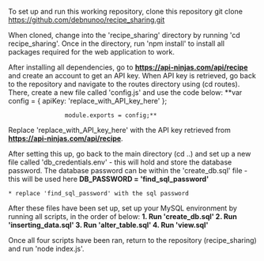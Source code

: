 To set up and run this working repository, clone this repository
                    git clone https://github.com/debnunoo/recipe_sharing.git

When cloned, change into the 'recipe_sharing' directory by running 'cd recipe_sharing'.
Once in the directory, run 'npm install' to install all packages required for the web application to work.

After installing all dependencies, go to **https://api-ninjas.com/api/recipe** and create an account to get an API key. When API key is retrieved, go back to the repository and navigate to the routes directory using (cd routes). There, create a new file called 'config.js' and use the code below:
                    **var config = {
                            apiKey: 'replace_with_API_key_here'
                                };

                    module.exports = config;**

Replace 'replace_with_API_key_here' with the API key retrieved from **https://api-ninjas.com/api/recipe**.

After setting this up, go back to the main directory (cd ..) and set up a new file called 'db_credentials.env' - this will hold and store the database password. The database password can be within the 'create_db.sql' file - this will be used here 
                    **DB_PASSWORD = 'find_sql_password'**

    * replace 'find_sql_password' with the sql password

After these files have been set up, set up your MySQL environment by running all scripts, in the order of below:
                    **1. Run 'create_db.sql'
                    2. Run 'inserting_data.sql'
                    3. Run 'alter_table.sql'
                    4. Run 'view.sql'**

Once all four scripts have been ran, return to the repository (recipe_sharing) and run 'node index.js'.